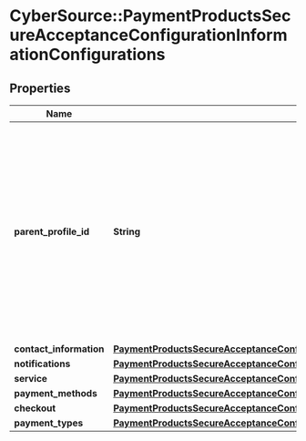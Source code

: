 # CyberSource::PaymentProductsSecureAcceptanceConfigurationInformationConfigurations

## Properties
Name | Type | Description | Notes
------------ | ------------- | ------------- | -------------
**parent_profile_id** | **String** | You can group Secure Acceptance profiles under parent profiles. By changing the parent profile, you can update all profiles underneath that parent. Specify the Parent Profile ID here. | [optional] 
**contact_information** | [**PaymentProductsSecureAcceptanceConfigurationInformationConfigurationsContactInformation**](PaymentProductsSecureAcceptanceConfigurationInformationConfigurationsContactInformation.md) |  | [optional] 
**notifications** | [**PaymentProductsSecureAcceptanceConfigurationInformationConfigurationsNotifications**](PaymentProductsSecureAcceptanceConfigurationInformationConfigurationsNotifications.md) |  | [optional] 
**service** | [**PaymentProductsSecureAcceptanceConfigurationInformationConfigurationsService**](PaymentProductsSecureAcceptanceConfigurationInformationConfigurationsService.md) |  | [optional] 
**payment_methods** | [**PaymentProductsSecureAcceptanceConfigurationInformationConfigurationsPaymentMethods**](PaymentProductsSecureAcceptanceConfigurationInformationConfigurationsPaymentMethods.md) |  | [optional] 
**checkout** | [**PaymentProductsSecureAcceptanceConfigurationInformationConfigurationsCheckout**](PaymentProductsSecureAcceptanceConfigurationInformationConfigurationsCheckout.md) |  | [optional] 
**payment_types** | [**PaymentProductsSecureAcceptanceConfigurationInformationConfigurationsPaymentTypes**](PaymentProductsSecureAcceptanceConfigurationInformationConfigurationsPaymentTypes.md) |  | [optional] 


